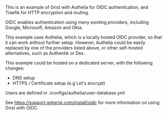 This is an example of Grist with Authelia for OIDC authentication, and Traefik for HTTP encryption and routing.

OIDC enables authentication using many existing providers, including Google, Microsoft, Amazon and Okta.

This example uses Authelia, which is a locally hosted OIDC provider, so that it can work without further setup. 
However, Authelia could be easily replaced by one of the providers listed above, or other self-hosted alternatives,
such as Authentik or Dex.

This example could be hosted on a dedicated server, with the following changes:
- DNS setup
- HTTPS / Certificate setup (e.g Let's encrypt)

Users are defined in ./configs/authelia/user-database.yml

See https://support.getgrist.com/install/oidc for more information on using Grist with OIDC.
